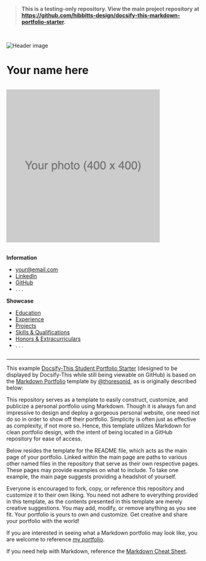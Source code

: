 > **This is a testing-only repository. View the main project repository at https://github.com/hibbitts-design/docsify-this-markdown-portfolio-starter.**

<br />

![Header image](https://picsum.photos/1280/375?blur=3 ':class=header-image-full-width :no-zoom')

# Your name here

<div class="row reverse-columns">
<div class="column">

![Headshot](images/photo.jpg)

</div>
<div class="column">

**Information**  

- your@email.com
- [LinkedIn](https://www.linkedin.com)
- [GitHub](https://github.com)
- . . .

**Showcase**

- [Education](education.md)
- [Experience](experience.md)
- [Projects](projects.md)
- [Skills & Qualifications](qualifications.md)
- [Honors & Extracurriculars](extracurriculars.md)
- . . .

</div>
</div>

<!-- This line and everything below it can be deleted -->

---

This example [Docsify-This Student Portfolio Starter](https://github.com/paulhibbitts/docsify-this-markdown-portfolio-starter) (designed to be displayed by Docsify-This while still being viewable on GitHub) is based on the [Markdown Portfolio](https://github.com/thoresonjd/markdown-portfolio-template) template by [@thoresonjd](https://github.com/thoresonjd), as is originally described below:

This repository serves as a template to easily construct, customize, and publicize a personal portfolio using Markdown. Though it is always fun and impressive to design and deploy a gorgeous personal website, one need not do so in order to show off their portfolio. Simplicity is often just as effective as complexity, if not more so. Hence, this template utilizes Markdown for clean portfolio design, with the intent of being located in a GitHub repository for ease of access.

Below resides the template for the README file, which acts as the main page of your portfolio. Linked within the main page are paths to various other named files in the repository that serve as their own respective pages. These pages may provide examples on what to include. To take one example, the main page suggests providing a headshot of yourself.

Everyone is encouraged to fork, copy, or reference this repository and customize it to their own liking. You need not adhere to everything provided in this template, as the contents presented in this template are merely creative suggestions. You may add, modify, or remove anything as you see fit. Your portfolio is yours to own and customize. Get creative and share your portfolio with the world! 

If you are interested in seeing what a Markdown portfolio may look like, you are welcome to reference [my portfolio](https://github.com/thoresonjd/markdown-portfolio).

If you need help with Markdown, reference the [Markdown Cheat Sheet](https://www.markdownguide.org/cheat-sheet).

<div style='display: none'>

# Docsify-This Markdown Portfolio Starter Template

[![Docsify](https://img.shields.io/npm/v/docsify?label=docsify)](https://docsify.js.org/)
[![MIT license](https://img.shields.io/badge/License-MIT-blue.svg)](https://github.com/hibbitts-design/docsify-open-course-starter-kit/blob/main/LICENSE)
<a href="https://discord.gg/zT8eS8ZG">
    <img src="https://img.shields.io/badge/chat-on%20discord-7289DA.svg" alt="Docsify Discord Chat" />
</a>

> This is a student starter portfolio template for use with [Docsify-This.net](https://docsify-this.net/#/) which is designed to be displayed by Docsify-This while still being viewable on GitHub.

![ Docsify-This Markdown Portfolio Starter Template](https://raw.githubusercontent.com/paulhibbitts/github-repo-images/72eb41a3b346aafded8aacd44a4aede83a4aee1e/docsify-this-markdown-portfolio-starter-template-screenshot.png)
_Figure 1. Docsify-This Markdown Portfolio Starter Template. Explore the resulting standalone web site generated by Docsify-This.net at [https://docsify-this.net/?basePath=https://raw.githubusercontent.com/paulhibbitts/docsify-this-markdown-portfolio-starter/main&homepage=README.md](https://docsify-this.net/?basePath=https://raw.githubusercontent.com/paulhibbitts/docsify-this-markdown-portfolio-starter/main&homepage=README.md)_

How to Use
---

1. Tap **Use this template** in this repository (upper-right green button) and then choose **Create a new repository**

2. Choose the name for your new repository to contain the files and then tap **Create repository**

3. View the **README.md** Markdown file in your newly created repository and copy it's URL

4. Go to https://docsify-this.net and paste the copied URL into the **Markdown File URL** field

5. Select the page options you want (e.g. Font) and tap the **View as Standalone Page** button to view your Markdown file as a web page for sharing or embedding

You can further customize the appearance of your web page by tapping on the **Show More Page Options »** link in the Docsfy-This Web Page Builder.

Docsify-This Examples
---

[Docsify-This Markdown Portfolio Starter Template](https://github.com/paulhibbitts/docsify-this-markdown-portfolio-starter), displayed by Docsify-This as a:  
* [Standalone Site](https://docsify-this.net/?basePath=https://raw.githubusercontent.com/paulhibbitts/docsify-this-markdown-portfolio-starter/main&homepage=README.md "Docsify-This Markdown Starter Portfolio Template")  
* [Standalone Site with automatic light/dark theme switching](https://docsify-this.net/?basePath=https://raw.githubusercontent.com/paulhibbitts/docsify-this-markdown-portfolio-starter/main&homepage=README.md&dark-mode=true "Docsify-This Markdown Starter Portfolio Template")  
* [Standalone Site using the Merriweather font](https://docsify-this.net/?basePath=https://raw.githubusercontent.com/paulhibbitts/docsify-this-markdown-portfolio-starter-template/main&homepage=README.md&font-family=Merriweather,Georgia,serif "Docsify-This Markdown Starter Portfolio Template")
* [Standalone Site using the Merriweather font and red links](https://docsify-this.net/?basePath=https://raw.githubusercontent.com/paulhibbitts/docsify-this-markdown-portfolio-starter/main&homepage=README.md&font-family=Merriweather,Georgia,serif&link-color=cc0000#/ "Docsify-This Markdown Starter Portfolio Template")
* [Standalone Site with zoomable images](https://docsify-this.net/?basePath=https://raw.githubusercontent.com/paulhibbitts/docsify-this-markdown-portfolio-starter/main&homepage=README.md&zoom-images=true "Docsify-This Markdown Starter Portfolio Template")
* [Standalone Site with 'Edit this Page' links](https://docsify-this.net/?basePath=https://raw.githubusercontent.com/hibbitts-design/docsify-this-markdown-portfolio-starter/main&homepage=README.md&edit-link=https://github.com/hibbitts-design/docsify-this-markdown-portfolio-starter/blob/main/README.md "Docsify-This Markdown Starter Portfolio Template")  

_Random and included placeholder images courtesy of [Lorem Picsum]( https://picsum.photos/)._

</div>
